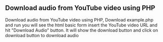 ## Download audio from YouTube video using PHP

Download audio from YouTube video using PHP, Download example.php and run you will see the html basic form insert the YouTube video URL and hit "Download Audio" button. It will show the download button and click on download button to download audio
